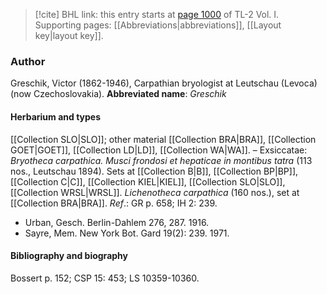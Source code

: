 > [!cite] BHL link: this entry starts at [page 1000](https://www.biodiversitylibrary.org/page/33121131) of TL-2 Vol. I.
> Supporting pages: [[Abbreviations|abbreviations]], [[Layout key|layout key]].

### Author

Greschik, Victor (1862-1946), Carpathian bryologist at Leutschau (Levoca) (now Czechoslovakia). 
**Abbreviated name**: *Greschik*

#### Herbarium and types

[[Collection SLO|SLO]]; other material [[Collection BRA|BRA]], [[Collection GOET|GOET]], [[Collection LD|LD]], [[Collection WA|WA]]. – Exsiccatae: *Bryotheca carpathica. Musci frondosi et hepaticae in montibus tatra* (113 nos., Leutschau 1894). Sets at [[Collection B|B]], [[Collection BP|BP]], [[Collection C|C]], [[Collection KIEL|KIEL]], [[Collection SLO|SLO]], [[Collection WRSL|WRSL]]. *Lichenotheca carpathica* (160 nos.), set at [[Collection BRA|BRA]].
*Ref*.: GR p. 658; IH 2: 239.
- Urban, Gesch. Berlin-Dahlem 276, 287. 1916.
- Sayre, Mem. New York Bot. Gard 19(2): 239. 1971.

#### Bibliography and biography

Bossert p. 152; CSP 15: 453; LS 10359-10360.

